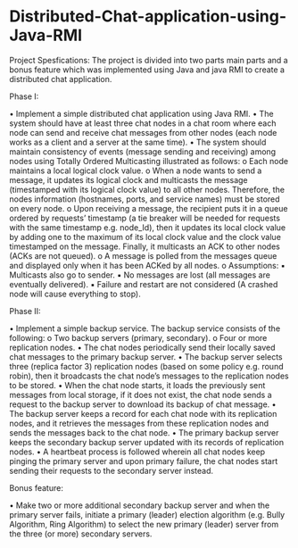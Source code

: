 # Distributed-Chat-application-using-Java-RMI

Project Spesfications:
The project is divided into two parts main parts and a bonus feature which was implemented using Java and java RMI to create a distributed chat application.

Phase I:

• Implement a simple distributed chat application using Java RMI.
• The system should have at least three chat nodes in a chat room where each node
can send and receive chat messages from other nodes (each node works as a client
and a server at the same time).
• The system should maintain consistency of events (message sending and receiving)
among nodes using Totally Ordered Multicasting illustrated as follows:
o Each node maintains a local logical clock value.
o When a node wants to send a message, it updates its logical clock and
multicasts the message (timestamped with its logical clock value) to all other
nodes. Therefore, the nodes information (hostnames, ports, and service
names) must be stored on every node.
o Upon receiving a message, the recipient puts it in a queue ordered by
requests’ timestamp (a tie breaker will be needed for requests with the same
timestamp e.g. node_Id), then it updates its local clock value by adding one
to the maximum of its local clock value and the clock value timestamped on
the message. Finally, it multicasts an ACK to other nodes (ACKs are not
queued).
o A message is polled from the messages queue and displayed only when it has
been ACKed by all nodes.
o Assumptions:
▪ Multicasts also go to sender.
▪ No messages are lost (all messages are eventually delivered).
▪ Failure and restart are not considered (A crashed node will cause
everything to stop).

Phase II:

• Implement a simple backup service. The backup service consists of the following:
o Two backup servers (primary, secondary).
o Four or more replication nodes.
• The chat nodes periodically send their locally saved chat messages to the primary
backup server.
• The backup server selects three (replica factor 3) replication nodes (based on some
policy e.g. round robin), then it broadcasts the chat node’s messages to the
replication nodes to be stored.
• When the chat node starts, it loads the previously sent messages from local storage,
if it does not exist, the chat node sends a request to the backup server to download
its backup of chat message.
• The backup server keeps a record for each chat node with its replication nodes, and
it retrieves the messages from these replication nodes and sends the messages back
to the chat node.
• The primary backup server keeps the secondary backup server updated with its
records of replication nodes.
• A heartbeat process is followed wherein all chat nodes keep pinging the primary
server and upon primary failure, the chat nodes start sending their requests to the
secondary server instead.

Bonus feature:

• Make two or more additional secondary backup server and when the
primary server fails, initiate a primary (leader) election algorithm (e.g. Bully
Algorithm, Ring Algorithm) to select the new primary (leader) server from the three
(or more) secondary servers.
